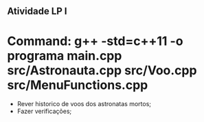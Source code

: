 ## Atividade LP I
# Command: g++ -std=c++11 -o programa main.cpp src/Astronauta.cpp src/Voo.cpp src/MenuFunctions.cpp

- Rever historico de voos dos astronatas mortos;
- Fazer verificações;
